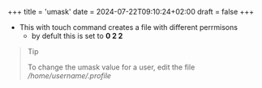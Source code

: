 +++
title = 'umask'
date = 2024-07-22T09:10:24+02:00
draft = false
+++

- This with touch command creates a  file with different perrmisons
    - by defult this is set to **0 2 2**

>Tip
>
>To change the umask value for a user, edit the file */home/username/.profile*

